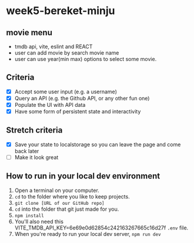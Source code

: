 # week5-bereket-minju

## movie menu
- tmdb api, vite, eslint and REACT
- user can add movie by search movie name
- user can use year(min max) options to select some movie.
## Criteria
- [x] Accept some user input (e.g. a username)
- [x] Query an API (e.g. the Github API, or any other fun one)
- [x] Populate the UI with API data
- [x] Have some form of persistent state and interactivity

## Stretch criteria 
- [x] Save your state to localstorage so you can leave the page and come back later
- [ ] Make it look great

## How to run in your local dev environment

1. Open a terminal on your computer.
2. ``cd`` to the folder where you like to keep projects.
3. ``git clone [URL of our GitHub repo]``
4. ``cd`` into the folder that git just made for you.
5. ``npm install``
8. You'll also need this VITE_TMDB_API_KEY=6e69e0d62854c242163267665c16d27f ``.env`` file.
9. When you're ready to run your local dev server, ``npm run dev`` 
